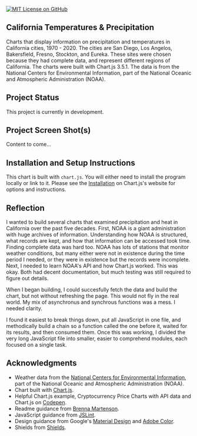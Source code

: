 [![MIT License on GitHub](https://img.shields.io/github/license/seankelliher/california-temps-precip?style=flat-square)](/LICENSE.txt)
## California Temperatures & Precipitation

Charts that display information on precipitation and temperatures in California cities, 1970 - 2020. The cities are San Diego, Los Angelos, Bakersfield, Fresno, Stockton, and Eureka. These sites were chosen because they had complete data, and represent different regions of California. The charts were built with Chart.js 3.5.1. The data is from the National Centers for Environmental Information, part of the National Oceanic and Atmospheric Administration (NOAA).

## Project Status

This project is currently in development.

## Project Screen Shot(s)

Content to come...

## Installation and Setup Instructions

This chart is built with `chart.js`. You will either need to install the program locally or link to it. Please see the 
[Installation](https://www.chartjs.org/docs/latest/getting-started/installation.html) on Chart.js's website for options and instructions.

## Reflection

I wanted to build several charts that examined precipitation and heat in California over the past five decades. First, NOAA is a giant administration with huge archives of information. Understanding how NOAA is structured, what records are kept, and how that information can be accessed took time. Finding complete data was hard too. NOAA has lots of stations that monitor weather conditions, but many either were not in existence during the time period I needed, or they were in existence but the records were incomplete. Next, I needed to learn NOAA's API and how Chart.js worked. This was okay. Both had decent documentation, but much testing was still required to figure out details.

When I began building, I could succesfully fetch the data and build the chart, but not without refreshing the page. This would not fly in the real world. My mix of asynchronus and synchrous functions was a mess. I needed clarity.

I found it easiest to break things down, put all JavaScript in one file, and methodically build a chain so a function called the one before it, waited for its results, and then consumed them. Once this was working, I divided the very long JavaScript file into smaller, easier to comprehend modules, each focused on a single task.

## Acknowledgments

* Weather data from the [National Centers for Environmental Information](https://gist.github.com/martensonbj/6bf2ec2ed55f5be723415ea73c4557c4), part of the National Oceanic and Atmospheric Administration (NOAA).
* Chart built with [Chart.js](https://www.chartjs.org/docs/latest/).
* Helpful Chart.js example, Cryptocurrency Price Charts with API data and Chart.js on [Codepen](https://codepen.io/diggitydoge/pen/MWWmgJp?__cf_chl_captcha_tk__=0p_9xAp805KWSEbmYe2FWoI8MrlpQUN_VncDcE8VenI-1637378794-0-gaNycGzNB30).
* Readme guidance from [Brenna Martenson](https://gist.github.com/martensonbj/6bf2ec2ed55f5be723415ea73c4557c4).
* JavaScript guidance from [JSLint](http://jslint.com).
* Design guidance from Google's [Material Design](https://material.io/design) and [Adobe Color](https://color.adobe.com/trends).
* Shields from [Shields](https://shields.io).